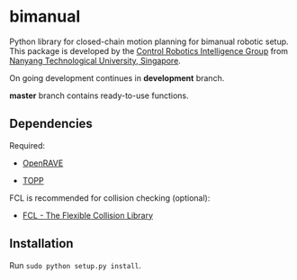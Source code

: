 # bimanual
Python library for closed-chain motion planning for bimanual robotic setup. This package is developed by the [Control Robotics Intelligence Group](http://www.ntu.edu.sg/home/cuong/) from [Nanyang Technological University, Singapore](http://www.ntu.edu.sg).

On going development continues in **development** branch.

**master** branch contains ready-to-use functions.

## Dependencies

Required:
- [OpenRAVE](https://github.com/rdiankov/openrave)

- [TOPP](https://github.com/quangounet/TOPP)

FCL is recommended for collision checking (optional):
- [FCL - The Flexible Collision Library](https://github.com/flexible-collision-library/fcl)


## Installation
Run `sudo python setup.py install`.
